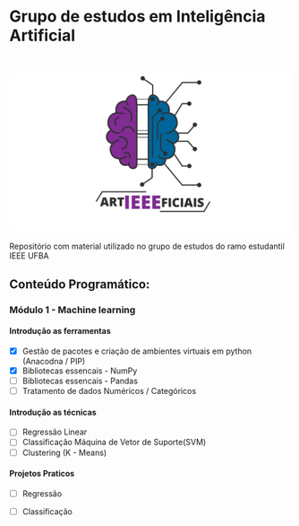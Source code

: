# Grupo de estudos em Inteligência Artificial

<!-- LOGO -->
<br />
<p align="center">
  <a href="#">
    <img src="Logo.jpg" alt="Logo">
  </a>
</p>


Repositório com material utilizado no grupo de estudos do ramo estudantil IEEE UFBA


## Conteúdo Programático: 

### Módulo 1 - Machine learning

#### Introdução as ferramentas
- [X] Gestão de pacotes e criação de ambientes virtuais em python (Anacodna / PIP)
- [X] Bibliotecas essencais - NumPy
- [ ] Bibliotecas essencais - Pandas
- [ ] Tratamento de dados Numéricos / Categóricos
#### Introdução as técnicas 
- [ ] Regressão Linear
- [ ] Classificação Máquina de Vetor de Suporte(SVM)
- [ ] Clustering (K - Means)
#### Projetos Praticos
- [ ] Regressão
- [ ] Classificação


